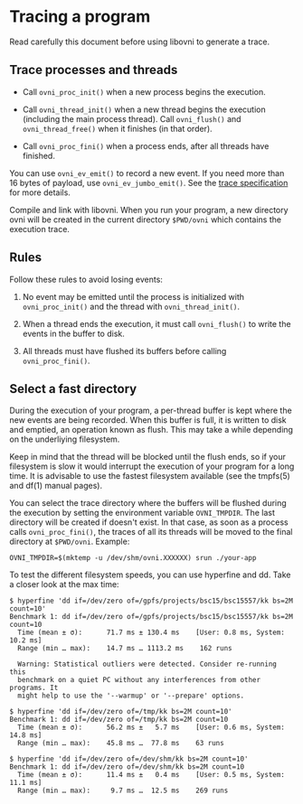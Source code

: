 # Tracing a program

Read carefully this document before using libovni to generate a trace.

## Trace processes and threads

- Call `ovni_proc_init()` when a new process begins the execution.

- Call `ovni_thread_init()` when a new thread begins the execution
(including the main process thread). Call `ovni_flush()` and
`ovni_thread_free()` when it finishes (in that order).

- Call `ovni_proc_fini()` when a process ends, after all threads have
finished.

You can use `ovni_ev_emit()` to record a new event. If you need more
than 16 bytes of payload, use `ovni_ev_jumbo_emit()`. See the [trace
specification](../trace_spec) for more details.

Compile and link with libovni. When you run your program, a new
directory ovni will be created in the current directory `$PWD/ovni`
which contains the execution trace.

## Rules

Follow these rules to avoid losing events:

1. No event may be emitted until the process is initialized with
`ovni_proc_init()` and the thread with `ovni_thread_init()`.

2. When a thread ends the execution, it must call `ovni_flush()` to write the
events in the buffer to disk.

3. All threads must have flushed its buffers before calling `ovni_proc_fini()`.

## Select a fast directory

During the execution of your program, a per-thread buffer is kept where the new
events are being recorded. When this buffer is full, it is written to disk and
emptied, an operation known as flush. This may take a while depending on the
underliying filesystem.

Keep in mind that the thread will be blocked until the flush ends, so if your
filesystem is slow it would interrupt the execution of your program for a long
time. It is advisable to use the fastest filesystem available (see the tmpfs(5)
and df(1) manual pages).

You can select the trace directory where the buffers will be flushed during the
execution by setting the environment variable `OVNI_TMPDIR`. The last directory
will be created if doesn't exist. In that case, as soon as a process calls
`ovni_proc_fini()`, the traces of all its threads will be moved to the final
directory at `$PWD/ovni`. Example:

	OVNI_TMPDIR=$(mktemp -u /dev/shm/ovni.XXXXXX) srun ./your-app

To test the different filesystem speeds, you can use hyperfine and dd. Take a
closer look at the max time:

```
$ hyperfine 'dd if=/dev/zero of=/gpfs/projects/bsc15/bsc15557/kk bs=2M count=10'
Benchmark 1: dd if=/dev/zero of=/gpfs/projects/bsc15/bsc15557/kk bs=2M count=10
  Time (mean ± σ):      71.7 ms ± 130.4 ms    [User: 0.8 ms, System: 10.2 ms]
  Range (min … max):    14.7 ms … 1113.2 ms    162 runs
 
  Warning: Statistical outliers were detected. Consider re-running this
  benchmark on a quiet PC without any interferences from other programs. It
  might help to use the '--warmup' or '--prepare' options.

$ hyperfine 'dd if=/dev/zero of=/tmp/kk bs=2M count=10'
Benchmark 1: dd if=/dev/zero of=/tmp/kk bs=2M count=10
  Time (mean ± σ):      56.2 ms ±   5.7 ms    [User: 0.6 ms, System: 14.8 ms]
  Range (min … max):    45.8 ms …  77.8 ms    63 runs
 
$ hyperfine 'dd if=/dev/zero of=/dev/shm/kk bs=2M count=10'
Benchmark 1: dd if=/dev/zero of=/dev/shm/kk bs=2M count=10
  Time (mean ± σ):      11.4 ms ±   0.4 ms    [User: 0.5 ms, System: 11.1 ms]
  Range (min … max):     9.7 ms …  12.5 ms    269 runs
```


